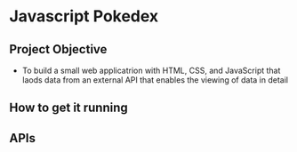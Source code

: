 # Javascript Pokedex

## Project Objective
* To build a small web applicatrion with HTML, CSS, and JavaScript that laods data from an external API that enables the viewing of data in detail

## How to get it running


## APIs